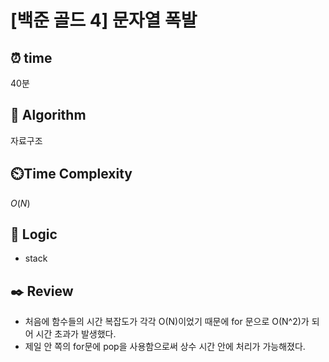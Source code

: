 # [백준 골드 4] 문자열 폭발
 
## ⏰  **time**
40분

## :pushpin: **Algorithm**
자료구조

## ⏲️**Time Complexity**
$O(N)$

## :round_pushpin: **Logic**
- stack

## :black_nib: **Review**
- 처음에 함수들의 시간 복잡도가 각각 O(N)이었기 때문에 for 문으로 O(N^2)가 되어 시간 초과가 발생했다.
- 제일 안 쪽의 for문에 pop을 사용함으로써 상수 시간 안에 처리가 가능해졌다.
